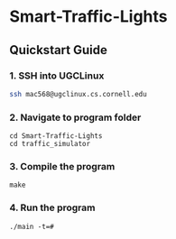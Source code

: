 # Smart-Traffic-Lights

## Quickstart Guide
### 1. SSH into UGCLinux
```bash
ssh mac568@ugclinux.cs.cornell.edu
```
### 2. Navigate to program folder
```
cd Smart-Traffic-Lights
cd traffic_simulator
```
### 3. Compile the program 
```
make
```
### 4. Run the program 
```
./main -t=#
```
